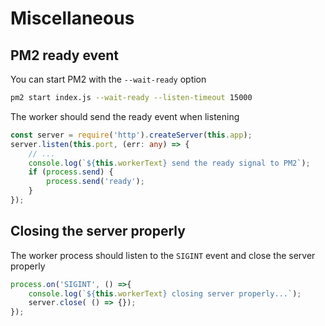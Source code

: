 # Miscellaneous
 
 ## PM2 ready event
 
You can start PM2 with the `--wait-ready` option

```bash
pm2 start index.js --wait-ready --listen-timeout 15000
```

The worker should send the ready event when listening

```typescript
const server = require('http').createServer(this.app);
server.listen(this.port, (err: any) => {
    // ...
    console.log(`${this.workerText} send the ready signal to PM2`);
    if (process.send) {
        process.send('ready');
    }
});
```

## Closing the server properly

The worker process should listen to the `SIGINT` event and close the server properly

```typescript
process.on('SIGINT', () =>{
    console.log(`${this.workerText} closing server properly...`);
    server.close( () => {});
});
```